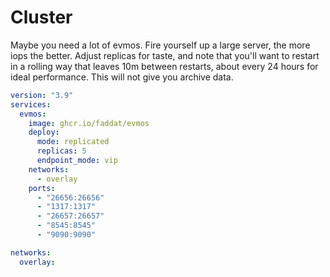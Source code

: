 # Cluster

Maybe you need a lot of evmos.  Fire yourself up a large server, the more iops the better.  Adjust replicas for taste, and note that you'll want to restart in a rolling way that leaves 10m between restarts, about every 24 hours for ideal performance.  This will not give you archive data.

```yaml
version: "3.9"
services:
  evmos:
    image: ghcr.io/faddat/evmos
    deploy:
      mode: replicated
      replicas: 5
      endpoint_mode: vip
    networks:
      - overlay
    ports:
      - "26656:26656"
      - "1317:1317"
      - "26657:26657"
      - "8545:8545"
      - "9090:9090"

networks:
  overlay:
```
